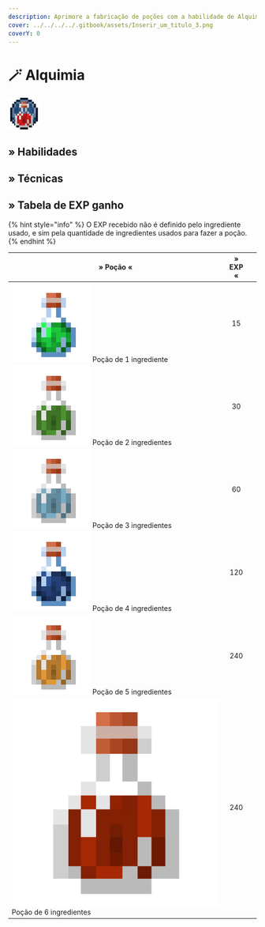 ```yaml
---
description: Aprimore a fabricação de poções com a habilidade de Alquimia!
cover: ../../../../.gitbook/assets/Inserir_um_titulo_3.png
coverY: 0
---
```


# 🪄 Alquimia

![](../../../../.gitbook/assets/AlchemySkill.webp)

## » Habilidades

## » Técnicas

## » Tabela de EXP ganho

{% hint style="info" %}
O EXP recebido não é definido pelo ingrediente usado, e sim pela quantidade de ingredientes usados para fazer a poção.
{% endhint %}

<table><thead><tr><th>» Poção «</th><th align="center">» EXP «</th><th data-hidden></th></tr></thead><tbody><tr><td><img src="../../../../.gitbook/assets/Potion_of_Leaping_JE2_BE2.webp" alt="" data-size="line"> Poção de 1 ingrediente</td><td align="center">15</td><td></td></tr><tr><td><img src="../../../../.gitbook/assets/Potion_of_Poison_JE1_BE1.webp" alt="" data-size="line"> Poção de 2 ingredientes</td><td align="center">30</td><td></td></tr><tr><td><img src="../../../../.gitbook/assets/Potion_of_Swiftness_JE1_BE1.webp" alt="" data-size="line"> Poção de 3 ingredientes</td><td align="center">60</td><td></td></tr><tr><td><img src="../../../../.gitbook/assets/Potion_of_Water_Breathing_JE2_BE2.webp" alt="" data-size="line"> Poção de 4 ingredientes</td><td align="center">120</td><td></td></tr><tr><td><img src="../../../../.gitbook/assets/Potion_of_Fire_Resistance_JE1_BE1.webp" alt="" data-size="line"> Poção de 5 ingredientes</td><td align="center">240</td><td></td></tr><tr><td><img src="../../../../.gitbook/assets/Imagem-Poção-Minecraft-PNG.png" alt="" data-size="line"> Poção de 6 ingredientes</td><td align="center">240</td><td></td></tr></tbody></table>
